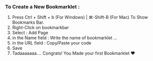 ### To Create a New Bookmarklet : 

1) Press Ctrl + Shift + b (For Windows) | ⌘-Shift-B (For Mac) To Show Bookmarks Bar.
2) Right-Click on bookmarkbar
3) Select :  Add Page 
4) in the Name field : Write the name of bookmarklet ...
5) in the URL field : Copy/Paste your code
6) Save
7) Tadaaaaaaa.... Congrats! You Made your first Bookmarklet ♥
